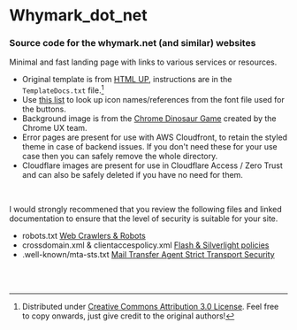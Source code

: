 # Whymark_dot_net
### Source code for the whymark.net (and similar) websites
  
Minimal and fast landing page with links to various services or resources.
<br/>
  
- Original template is from [HTML UP](https://html5up.net/aerial), instructions are in the `TemplateDocs.txt` file.[^license]
- Use [this list](https://fontawesome.com/v6/icons/) to look up icon names/references from the font file used for the buttons.
- Background image is from the [Chrome Dinosaur Game](https://en.wikipedia.org/wiki/Dinosaur_Game) created by the Chrome UX team.
- Error pages are present for use with AWS Cloudfront, to retain the styled theme in case of backend issues. If you don't need these for your use case then you can safely remove the whole directory.
- Cloudflare images are present for use in Cloudflare Access / Zero Trust and can also be safely deleted if you have no need for them.
<br/>
  
I would strongly recommened that you review the following files and linked documentation to ensure that the level of security is suitable for your site.
- robots.txt [Web Crawlers & Robots](https://en.wikipedia.org/wiki/Robots_exclusion_standard)
- crossdomain.xml & clientaccespolicy.xml [Flash & Silverlight policies](https://en.wikipedia.org/wiki/Cross-site_request_forgery)
- .well-known/mta-sts.txt [Mail Transfer Agent Strict Transport Security](https://www.ncsc.gov.uk/collection/email-security-and-anti-spoofing/using-mta-sts-to-protect-the-privacy-of-your-emails)
<br/>
<br/>
  
[^license]:Distributed under [Creative Commons Attribution 3.0 License](https://creativecommons.org/licenses/by/3.0/). Feel free to copy onwards, just give credit to the original authors!
